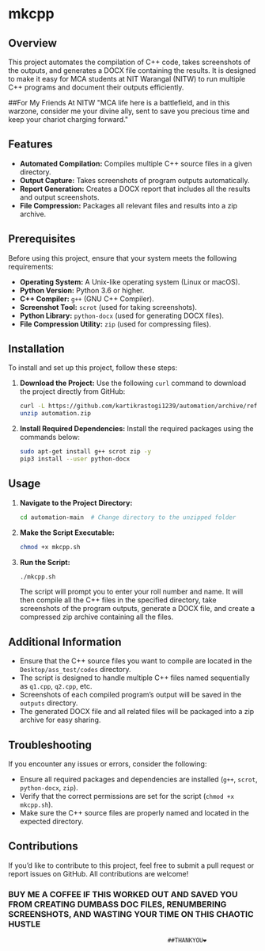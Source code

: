 
# mkcpp

## Overview
This project automates the compilation of C++ code, takes screenshots of the outputs, and generates a DOCX file containing the results. It is designed to make it easy for MCA students at NIT Warangal (NITW) to run multiple C++ programs and document their outputs efficiently.

##For My Friends At NITW
"MCA life here is a battlefield, and in this warzone, consider me your divine ally, sent to save you precious time and keep your chariot charging forward."

## Features
- **Automated Compilation:** Compiles multiple C++ source files in a given directory.
- **Output Capture:** Takes screenshots of program outputs automatically.
- **Report Generation:** Creates a DOCX report that includes all the results and output screenshots.
- **File Compression:** Packages all relevant files and results into a zip archive.

## Prerequisites
Before using this project, ensure that your system meets the following requirements:
- **Operating System:** A Unix-like operating system (Linux or macOS).
- **Python Version:** Python 3.6 or higher.
- **C++ Compiler:** `g++` (GNU C++ Compiler).
- **Screenshot Tool:** `scrot` (used for taking screenshots).
- **Python Library:** `python-docx` (used for generating DOCX files).
- **File Compression Utility:** `zip` (used for compressing files).

## Installation

To install and set up this project, follow these steps:

1. **Download the Project:**
   Use the following `curl` command to download the project directly from GitHub:

   ```bash
   curl -L https://github.com/kartikrastogi1239/automation/archive/refs/heads/main.zip -o automation.zip
   unzip automation.zip
   ```

2. **Install Required Dependencies:**
   Install the required packages using the commands below:

   ```bash
   sudo apt-get install g++ scrot zip -y
   pip3 install --user python-docx
   ```

## Usage

1. **Navigate to the Project Directory:**
   ```bash
   cd automation-main  # Change directory to the unzipped folder
   ```

2. **Make the Script Executable:**
   ```bash
   chmod +x mkcpp.sh
   ```

3. **Run the Script:**
   ```bash
   ./mkcpp.sh
   ```

   The script will prompt you to enter your roll number and name. It will then compile all the C++ files in the specified directory, take screenshots of the program outputs, generate a DOCX file, and create a compressed zip archive containing all the files.

## Additional Information
- Ensure that the C++ source files you want to compile are located in the `Desktop/ass_test/codes` directory.
- The script is designed to handle multiple C++ files named sequentially as `q1.cpp`, `q2.cpp`, etc.
- Screenshots of each compiled program’s output will be saved in the `outputs` directory.
- The generated DOCX file and all related files will be packaged into a zip archive for easy sharing.

## Troubleshooting
If you encounter any issues or errors, consider the following:
- Ensure all required packages and dependencies are installed (`g++`, `scrot`, `python-docx`, `zip`).
- Verify that the correct permissions are set for the script (`chmod +x mkcpp.sh`).
- Make sure the C++ source files are properly named and located in the expected directory.

## Contributions
If you’d like to contribute to this project, feel free to submit a pull request or report issues on GitHub. All contributions are welcome!

### BUY ME A COFFEE IF THIS WORKED OUT AND SAVED YOU FROM CREATING DUMBASS DOC FILES, RENUMBERING SCREENSHOTS, AND WASTING YOUR TIME ON THIS CHAOTIC HUSTLE





                                                 ##THANKYOU❤️
